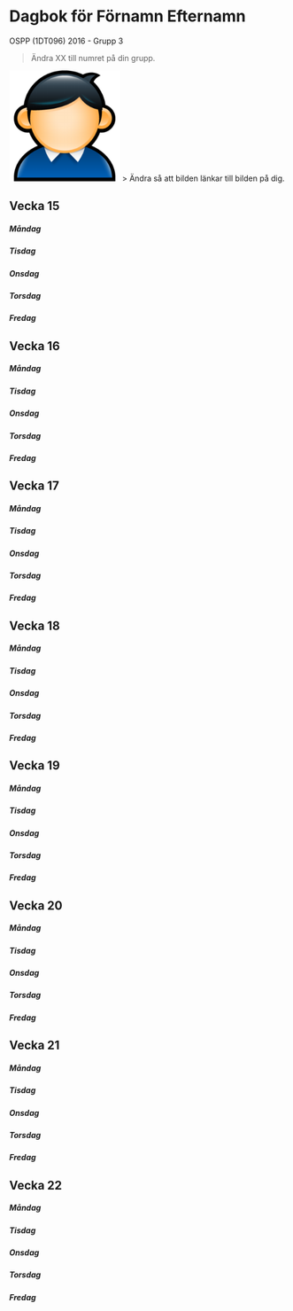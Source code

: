 # Dagbok för Förnamn Efternamn

OSPP (1DT096) 2016 - Grupp 3

> Ändra XX till numret på din grupp.

<img src="../images/user.png" width="200">
> Ändra så att bilden länkar till bilden på dig.

## Vecka 15

##### Måndag

##### Tisdag

##### Onsdag

##### Torsdag

##### Fredag


## Vecka 16

##### Måndag

##### Tisdag

##### Onsdag

##### Torsdag

##### Fredag


## Vecka 17

##### Måndag

##### Tisdag

##### Onsdag

##### Torsdag

##### Fredag

## Vecka 18

##### Måndag

##### Tisdag

##### Onsdag

##### Torsdag

##### Fredag

## Vecka 19

##### Måndag

##### Tisdag

##### Onsdag

##### Torsdag

##### Fredag

## Vecka 20

##### Måndag

##### Tisdag

##### Onsdag

##### Torsdag

##### Fredag

## Vecka 21

##### Måndag

##### Tisdag

##### Onsdag

##### Torsdag

##### Fredag

## Vecka 22

##### Måndag

##### Tisdag

##### Onsdag

##### Torsdag

##### Fredag
